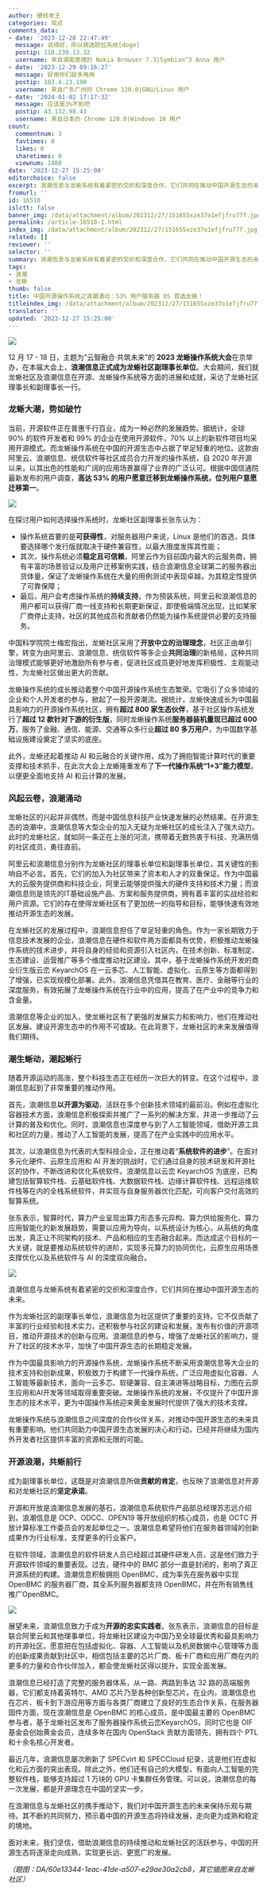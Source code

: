 ```yaml
---
author: 硬核老王
categories: 观点
comments_data:
- date: '2023-12-28 22:47:49'
  message: 说得好，所以我选欧拉系统[doge]
  postip: 118.239.13.32
  username: 来自湖南常德的 Nokia Browser 7.3|Symbian^3 Anna 用户
- date: '2023-12-29 09:16:27'
  message: 好用你们就多用用
  postip: 183.4.23.190
  username: 来自广东广州的 Chrome 120.0|GNU/Linux 用户
- date: '2024-01-02 17:17:32'
  message: 应该是3%不到吧
  postip: 43.132.98.43
  username: 来自日本的 Chrome 120.0|Windows 10 用户
count:
  commentnum: 3
  favtimes: 0
  likes: 0
  sharetimes: 0
  viewnum: 1480
date: '2023-12-27 15:25:00'
editorchoice: false
excerpt: 浪潮信息与龙蜥系统有着紧密的交织和深度合作，它们共同在推动中国开源生态的未来。
fromurl: ''
id: 16510
islctt: false
banner_img: /data/attachment/album/202312/27/151655xze37o1efjfru77f.jpg
permalink: /article-16510-1.html
index_img: /data/attachment/album/202312/27/151655xze37o1efjfru77f.jpg
related: []
reviewer: ''
selector: ''
summary: 浪潮信息与龙蜥系统有着紧密的交织和深度合作，它们共同在推动中国开源生态的未来。
tags:
- 浪潮
- 龙蜥
thumb: false
title: 中国开源操作系统之浪潮涌动：53% 用户服务器 OS 首选龙蜥！
titleindex_img: /data/attachment/album/202312/27/151655xze37o1efjfru77f.jpg
translator: ''
updated: '2023-12-27 15:25:00'
---
```


![](/data/attachment/album/202312/27/151655xze37o1efjfru77f.jpg)


12 月 17 - 18 日，主题为“云智融合·共筑未来”的 **2023 龙蜥操作系统大会**在京举办，在本届大会上，**浪潮信息正式成为龙蜥社区副理事长单位**。大会期间，我们就龙蜥社区及浪潮信息在开源、龙蜥操作系统等方面的进展和成就，采访了龙蜥社区理事长和副理事长一行。


### 龙蜥大潮，势如破竹


当前，开源软件正在普惠千行百业，成为一种必然的发展趋势。据统计，全球 90% 的软件开发者和 99% 的企业在使用开源软件，70% 以上的新软件项目均采用开源模式。而龙蜥操作系统在中国的开源生态中占据了举足轻重的地位。这款由阿里云、浪潮信息、统信软件等社区成员合力开发的操作系统，自 2020 年开源以来，以其出色的性能和广阔的应用场景赢得了业界的广泛认可。根据中国信通院最新发布的用户调查，**高达 53% 的用户愿意迁移到龙蜥操作系统，位列用户意愿迁移第一**。


![](/data/attachment/album/202312/27/153232kqd41iqnldnhrziy.jpg)


在探讨用户如何选择操作系统时，龙蜥社区副理事长张东认为：


* 操作系统首要的是**可获得性**，对服务器用户来说，Linux 是他们的首选，具体要选择哪个发行版就取决于硬件兼容性，以最大限度发挥其性能；
* 其次，操作系统必须**稳定且可信赖**，阿里云作为目前国内最大的云服务商，拥有丰富的场景验证以及用户迁移案例实践，结合浪潮信息全球第二的服务器出货体量，保证了龙蜥操作系统在大量的用例测试中表现卓越，为其稳定性提供了可靠保障；
* 最后，用户会考虑操作系统的**持续支持**，作为预装系统，阿里云和浪潮信息的用户都可以获得厂商一线支持和长期更新保证，即使极端情况出现，比如某家厂商停止支持，社区的其他成员和贡献者仍然能为操作系统提供必要的支持服务。


中国科学院院士梅宏指出，龙蜥社区采用了**开放中立的治理理念**，社区正由单引擎，转变为由阿里云、浪潮信息、统信软件等多企业**共同治理**的新格局，这种共同治理模式能够更好地激励所有参与者，促进社区成员更好地发挥积极性、主观能动性，为龙蜥社区做出更大的贡献。


龙蜥操作系统的成长推动着整个中国开源操作系统生态繁荣。它吸引了众多领域的企业和个人开发者的参与，掀起了一股开源潮流。据统计，龙蜥快速成长为中国最具影响力的开源操作系统社区，拥有**超过 800 家生态伙伴**，基于社区操作系统发行了**超过 12 款针对下游的衍生版**，同时龙蜥操作系统**服务器装机量现已超过 600 万**，服务了金融、通信、能源、交通等众多行业**超过 80 多万用户**，为中国数字基础设施建设奠定了坚实的底座。


此外，龙蜥还起着推动 AI 和云融合的关键作用，成为了拥抱智能计算时代的重要支撑和技术抓手，在此次大会上龙蜥隆重发布了**下一代操作系统“1+3”能力模型**，以便更全面地支持 AI 和云计算的发展。


### 风起云卷，浪潮涌动


龙蜥社区的兴起并非偶然，而是中国信息科技产业快速发展的必然结果。在开源生态的浪潮中，浪潮信息等大型企业的加入无疑为龙蜥社区的成长注入了强大动力。此时的龙蜥社区，就如同一条正在上涨的河流，携带着无数热衷于科技、充满热情的社区成员，勇往直前。


阿里云和浪潮信息分别作为龙蜥社区的理事长单位和副理事长单位，其关键性的影响自不必言。首先，它们的加入为社区带来了资本和人才的双重保证。作为中国最大的云服务提供商和科技企业，阿里云能够提供强大的硬件支持和技术力量；而浪潮信息则是领先的IT基础设施产品、方案和服务提供商，拥有着丰富的实战经验和用户资源。它们的存在使得龙蜥社区有了更加统一的指导和目标，能够快速有效地推动开源生态的发展。


在龙蜥社区的发展过程中，浪潮信息担任了举足轻重的角色。作为一家长期致力于信息技术发展的企业，浪潮信息在硬件和软件两方面都具有优势，积极推动龙蜥操作系统的技术进步，并将自身的经验和资源引入社区内，在技术创新、标准制定、生态建设、运营推广等多个维度推动社区建设。其中，基于龙蜥操作系统开发的商业衍生版云峦 KeyarchOS 在一云多芯、人工智能、虚拟化、云原生等方面都得到了增强，已实现规模化部署。此外，浪潮信息凭借其在教育、医疗、金融等行业的深度服务，有效拓展了龙蜥操作系统在行业中的应用，提高了在产业中的竞争力和含金量。


浪潮信息等企业的加入，使龙蜥社区有了更强的发展实力和影响力，他们在推动社区发展、建设开源生态中的作用不可或缺。在此背景下，龙蜥社区的未来发展值得我们期待。


### 潮生蜥动，潮起蜥行


随着开源运动的高涨，整个科技生态正在经历一次巨大的转变。在这个过程中，浪潮信息起到了非常重要的推动作用。


首先，浪潮信息**以开源为驱动**，活跃在多个创新技术领域的最前沿。例如在虚拟化容器技术方面，浪潮信息积极探索并推广了一系列的解决方案，并进一步推动了云计算的普及和优化。同时，浪潮信息也深度参与到了人工智能领域，借助开源工具和社区的力量，推动了人工智能的发展，提高了在产业实践中的应用水平。


其次，以浪潮信息为代表的大型科技企业，正在推动着“**系统软件的进步**”。在面对多元化硬件、云原生应用和 AI 开发的挑战时，它们通过自身的技术研发和开源社区的协作，不断改进和优化系统软件。浪潮信息以云峦 KeyarchOS 为底座，已构建包括智算软件栈、云基础软件栈、大数据软件栈、边缘计算软件栈、远程运维软件栈等在内的全栈系统软件，并实现与自身服务器优化匹配，可向客户交付高效的智算系统。


张东表示，智算时代，算力产业呈现出算力形态多元异构、算力供给服务化、算力应用智能化的新发展趋势，需要以应用为导向，以系统设计为核心，从系统的角度出发，真正让不同架构的技术、产品和相应的生态融合起来。而达成这个目标的一大关键，就是要推动系统软件的进阶，实现多元算力的协同优化，云原生应用场景支撑优化以及系统软件与 AI 的深度双向融合。


![](/data/attachment/album/202312/27/152356d4n37q933n77s227.jpg)


浪潮信息与龙蜥系统有着紧密的交织和深度合作，它们共同在推动中国开源生态的未来。


作为龙蜥社区的副理事长单位，浪潮信息为社区提供了重要的支持。它不仅贡献了丰富的行业经验和技术实力，还积极参与社区的建设和发展，发布有价值的开源项目，推动开源技术的创新与应用。浪潮信息的参与，增强了龙蜥社区的影响力，提升了社区的技术水平，加快了中国开源生态的长期稳定发展。


作为中国最具影响力的开源操作系统，龙蜥操作系统不断采用浪潮信息等大企业的技术支持和创新成果，积极致力于构建下一代操作系统，广泛应用虚拟化容器、人工智能等最新技术，面向一云多芯、软硬兼容、自主演进等战略目标，力图在云原生应用和AI开发等领域取得重要突破。龙蜥操作系统的发展，不仅提升了中国开源生态的技术水平，更为中国操作系统迎来黄金发展时代提供了强大的技术支撑。


龙蜥操作系统与浪潮信息之间深度的合作伙伴关系，对推动中国开源生态的未来具有重要影响。他们共同助力中国开源生态发展的决心和行动，已经并将继续为国内外开发者社区提供丰富的资源和无限的可能。


### 开源浪潮，共蜥前行


成为副理事长单位，这既是对浪潮信息所做**贡献的肯定**，也反映了浪潮信息对开源和对龙蜥社区的**坚定承诺**。


开源和开放是浪潮信息发展的基石，浪潮信息系统软件产品部总经理苏志远介绍到，浪潮信息是 OCP、ODCC、OPEN19 等开放组织的核心成员，也是 OCTC 开放计算标准工作委员会的发起单位之一。浪潮信息希望将他们在服务器领域的创新成果作为行业标准，支撑更多的行业客户。


在软件领域，浪潮信息的软件研发人员已经超过其硬件研发人员，这是他们致力于开源软件领域的重要表现。过去，硬件中的 BMC 部分一直是封闭的，影响了真正开源系统的构建。浪潮信息积极拥抱 OpenBMC，成为率先在服务器中实现 OpenBMC 的服务器厂商，其全系列服务器都支持 OpenBMC，并在所有销售线推广OpenBMC。


![](/data/attachment/album/202312/27/152450a2u5myqdllldlao5.jpg)


展望未来，浪潮信息致力于成为**开源的忠实实践者**。张东表示，浪潮信息的目标是联合阿里云和其他理事单位，将龙蜥社区建设为中国乃至全球最优秀和最具影响力的开源社区。愿意把在包括虚拟化、容器、人工智能以及机房数据中心管理等方面的创新成果贡献到社区中，相信包括主要的芯片厂商、板卡厂商和应用厂商在内的更多的力量和合作伙伴加入，都会使龙蜥社区得以提升，实现全面发展。


浪潮信息已经打造了完整的服务器体系，从一路、两路到多达 32 路的高端服务器，它们都支持着英特尔、AMD 芯片乃至各种创新型芯片。在业内，浪潮信息也在芯片、板卡到下游应用等方面与各类厂商建立了良好的生态合作关系，在服务器固件方面，现在浪潮信息是 OpenBMC 的核心成员，是中国最主要的 OpenBMC 参与者，基于龙蜥社区发布了服务器操作系统云峦KeyarchOS，同时它也是 OIF 基金会创始黄金会员，连续多年在国内 OpenStack 贡献方面领先，拥有四个 PTL 和十余名核心开发者。


最近几年，浪潮信息屡次刷新了 SPECvirt 和 SPECCloud 纪录，这是他们在虚拟化和云方面的突出表现。除此之外，他们还有自己的大模型，有面向人工智能的完整软件栈，能够支持超过 1 万块的 GPU 卡集群任务管理。可以说，浪潮信息的每一次发展，都是开源理念在中国的坚实一步。


在浪潮信息与龙蜥社区的携手推动下，我们对中国开源生态的未来保持乐观与期待。其不断的共同努力，预示着中国的开源生态将持续发展，走向更为成熟和稳定的境地。


面对未来，我们坚信，借助浪潮信息的持续推动和龙蜥社区的活跃参与，中国的开源生态将逐渐走向成熟，实现更长远、更宽广的发展。


*（题图：DA/60e13344-1eac-41de-a507-e29ae30a2cb8，其它插图来自龙蜥社区）*